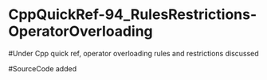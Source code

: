 # CppQuickRef-94_RulesRestrictions-OperatorOverloading

#Under Cpp quick ref, operator overloading rules and restrictions discussed

#SourceCode added
